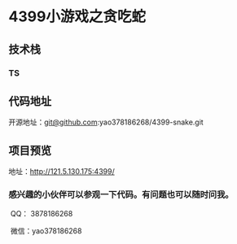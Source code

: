 # 4399小游戏之贪吃蛇

## 技术栈

###  TS

## 代码地址

开源地址：git@github.com:yao378186268/4399-snake.git

## 项目预览

地址：http://121.5.130.175:4399/





### 感兴趣的小伙伴可以参观一下代码。有问题也可以随时问我。

​	QQ：  3878186268

​	微信：yao378186268


